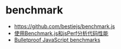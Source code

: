 # benchmark

- https://github.com/bestiejs/benchmark.js
- [使用Benchmark.js和jsPerf分析代码性能](https://segmentfault.com/a/1190000003486676)
- [Bulletproof JavaScript benchmarks](https://calendar.perfplanet.com/2010/bulletproof-javascript-benchmarks/)
